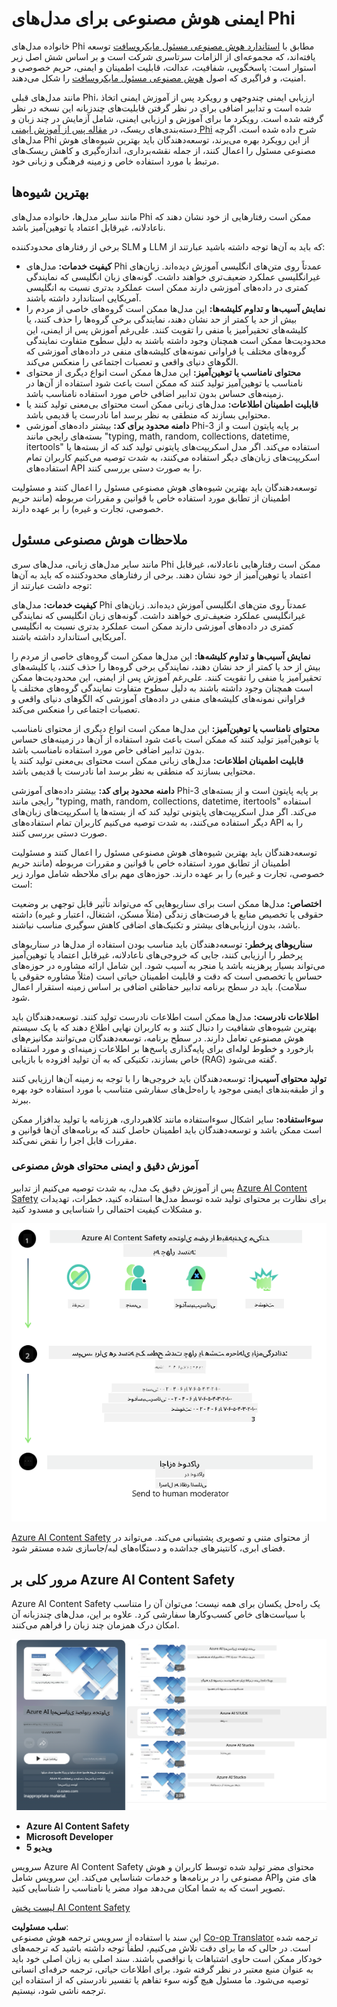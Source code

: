 <!--
CO_OP_TRANSLATOR_METADATA:
{
  "original_hash": "c8273672cc57df2be675407a1383aaf0",
  "translation_date": "2025-05-07T14:54:13+00:00",
  "source_file": "md/01.Introduction/01/01.AISafety.md",
  "language_code": "fa"
}
-->
# ایمنی هوش مصنوعی برای مدل‌های Phi  
خانواده مدل‌های Phi مطابق با [استاندارد هوش مصنوعی مسئول مایکروسافت](https://query.prod.cms.rt.microsoft.com/cms/api/am/binary/RE5cmFl) توسعه یافته‌اند، که مجموعه‌ای از الزامات سرتاسری شرکت است و بر اساس شش اصل زیر استوار است: پاسخگویی، شفافیت، عدالت، قابلیت اطمینان و ایمنی، حریم خصوصی و امنیت، و فراگیری که اصول [هوش مصنوعی مسئول مایکروسافت](https://www.microsoft.com/ai/responsible-ai) را شکل می‌دهند.

مانند مدل‌های قبلی Phi، ارزیابی ایمنی چندوجهی و رویکرد پس از آموزش ایمنی اتخاذ شده است و تدابیر اضافی برای در نظر گرفتن قابلیت‌های چندزبانه این نسخه در نظر گرفته شده است. رویکرد ما برای آموزش و ارزیابی ایمنی، شامل آزمایش در چند زبان و دسته‌بندی‌های ریسک، در [مقاله پس از آموزش ایمنی Phi](https://arxiv.org/abs/2407.13833) شرح داده شده است. اگرچه مدل‌های Phi از این رویکرد بهره می‌برند، توسعه‌دهندگان باید بهترین شیوه‌های هوش مصنوعی مسئول را اعمال کنند، از جمله نقشه‌برداری، اندازه‌گیری و کاهش ریسک‌های مرتبط با مورد استفاده خاص و زمینه فرهنگی و زبانی خود.

## بهترین شیوه‌ها

مانند سایر مدل‌ها، خانواده مدل‌های Phi ممکن است رفتارهایی از خود نشان دهند که ناعادلانه، غیرقابل اعتماد یا توهین‌آمیز باشد.

برخی از رفتارهای محدودکننده SLM و LLM که باید به آن‌ها توجه داشته باشید عبارتند از:

- **کیفیت خدمات:** مدل‌های Phi عمدتاً روی متن‌های انگلیسی آموزش دیده‌اند. زبان‌های غیرانگلیسی عملکرد ضعیف‌تری خواهند داشت. گونه‌های زبان انگلیسی که نمایندگی کمتری در داده‌های آموزشی دارند ممکن است عملکرد بدتری نسبت به انگلیسی آمریکایی استاندارد داشته باشند.
- **نمایش آسیب‌ها و تداوم کلیشه‌ها:** این مدل‌ها ممکن است گروه‌های خاصی از مردم را بیش از حد یا کمتر از حد نشان دهند، نمایندگی برخی گروه‌ها را حذف کنند، یا کلیشه‌های تحقیرآمیز یا منفی را تقویت کنند. علی‌رغم آموزش پس از ایمنی، این محدودیت‌ها ممکن است همچنان وجود داشته باشند به دلیل سطوح متفاوت نمایندگی گروه‌های مختلف یا فراوانی نمونه‌های کلیشه‌های منفی در داده‌های آموزشی که الگوهای دنیای واقعی و تعصبات اجتماعی را منعکس می‌کند.
- **محتوای نامناسب یا توهین‌آمیز:** این مدل‌ها ممکن است انواع دیگری از محتوای نامناسب یا توهین‌آمیز تولید کنند که ممکن است باعث شود استفاده از آن‌ها در زمینه‌های حساس بدون تدابیر اضافی خاص مورد استفاده نامناسب باشد.
- **قابلیت اطمینان اطلاعات:** مدل‌های زبانی ممکن است محتوای بی‌معنی تولید کنند یا محتوایی بسازند که منطقی به نظر برسد اما نادرست یا قدیمی باشد.
- **دامنه محدود برای کد:** بیشتر داده‌های آموزشی Phi-3 بر پایه پایتون است و از بسته‌های رایجی مانند "typing, math, random, collections, datetime, itertools" استفاده می‌کند. اگر مدل اسکریپت‌های پایتونی تولید کند که از بسته‌ها یا اسکریپت‌های زبان‌های دیگر استفاده می‌کنند، به شدت توصیه می‌کنیم کاربران تمام استفاده‌های API را به صورت دستی بررسی کنند.

توسعه‌دهندگان باید بهترین شیوه‌های هوش مصنوعی مسئول را اعمال کنند و مسئولیت اطمینان از تطابق مورد استفاده خاص با قوانین و مقررات مربوطه (مانند حریم خصوصی، تجارت و غیره) را بر عهده دارند.

## ملاحظات هوش مصنوعی مسئول

مانند سایر مدل‌های زبانی، مدل‌های سری Phi ممکن است رفتارهایی ناعادلانه، غیرقابل اعتماد یا توهین‌آمیز از خود نشان دهند. برخی از رفتارهای محدودکننده که باید به آن‌ها توجه داشت عبارتند از:

**کیفیت خدمات:** مدل‌های Phi عمدتاً روی متن‌های انگلیسی آموزش دیده‌اند. زبان‌های غیرانگلیسی عملکرد ضعیف‌تری خواهند داشت. گونه‌های زبان انگلیسی که نمایندگی کمتری در داده‌های آموزشی دارند ممکن است عملکرد بدتری نسبت به انگلیسی آمریکایی استاندارد داشته باشند.

**نمایش آسیب‌ها و تداوم کلیشه‌ها:** این مدل‌ها ممکن است گروه‌های خاصی از مردم را بیش از حد یا کمتر از حد نشان دهند، نمایندگی برخی گروه‌ها را حذف کنند، یا کلیشه‌های تحقیرآمیز یا منفی را تقویت کنند. علی‌رغم آموزش پس از ایمنی، این محدودیت‌ها ممکن است همچنان وجود داشته باشند به دلیل سطوح متفاوت نمایندگی گروه‌های مختلف یا فراوانی نمونه‌های کلیشه‌های منفی در داده‌های آموزشی که الگوهای دنیای واقعی و تعصبات اجتماعی را منعکس می‌کند.

**محتوای نامناسب یا توهین‌آمیز:** این مدل‌ها ممکن است انواع دیگری از محتوای نامناسب یا توهین‌آمیز تولید کنند که ممکن است باعث شود استفاده از آن‌ها در زمینه‌های حساس بدون تدابیر اضافی خاص مورد استفاده نامناسب باشد.  
**قابلیت اطمینان اطلاعات:** مدل‌های زبانی ممکن است محتوای بی‌معنی تولید کنند یا محتوایی بسازند که منطقی به نظر برسد اما نادرست یا قدیمی باشد.

**دامنه محدود برای کد:** بیشتر داده‌های آموزشی Phi-3 بر پایه پایتون است و از بسته‌های رایجی مانند "typing, math, random, collections, datetime, itertools" استفاده می‌کند. اگر مدل اسکریپت‌های پایتونی تولید کند که از بسته‌ها یا اسکریپت‌های زبان‌های دیگر استفاده می‌کنند، به شدت توصیه می‌کنیم کاربران تمام استفاده‌های API را به صورت دستی بررسی کنند.

توسعه‌دهندگان باید بهترین شیوه‌های هوش مصنوعی مسئول را اعمال کنند و مسئولیت اطمینان از تطابق مورد استفاده خاص با قوانین و مقررات مربوطه (مانند حریم خصوصی، تجارت و غیره) را بر عهده دارند. حوزه‌های مهم برای ملاحظه شامل موارد زیر است:

**اختصاص:** مدل‌ها ممکن است برای سناریوهایی که می‌تواند تأثیر قابل توجهی بر وضعیت حقوقی یا تخصیص منابع یا فرصت‌های زندگی (مثلاً مسکن، اشتغال، اعتبار و غیره) داشته باشد، بدون ارزیابی‌های بیشتر و تکنیک‌های اضافی کاهش سوگیری مناسب نباشند.

**سناریوهای پرخطر:** توسعه‌دهندگان باید مناسب بودن استفاده از مدل‌ها در سناریوهای پرخطر را ارزیابی کنند، جایی که خروجی‌های ناعادلانه، غیرقابل اعتماد یا توهین‌آمیز می‌تواند بسیار پرهزینه باشد یا منجر به آسیب شود. این شامل ارائه مشاوره در حوزه‌های حساس یا تخصصی است که دقت و قابلیت اطمینان حیاتی است (مثلاً مشاوره حقوقی یا سلامت). باید در سطح برنامه تدابیر حفاظتی اضافی بر اساس زمینه استقرار اعمال شود.

**اطلاعات نادرست:** مدل‌ها ممکن است اطلاعات نادرست تولید کنند. توسعه‌دهندگان باید بهترین شیوه‌های شفافیت را دنبال کنند و به کاربران نهایی اطلاع دهند که با یک سیستم هوش مصنوعی تعامل دارند. در سطح برنامه، توسعه‌دهندگان می‌توانند مکانیزم‌های بازخورد و خطوط لوله‌ای برای پایه‌گذاری پاسخ‌ها بر اطلاعات زمینه‌ای و مورد استفاده خاص بسازند، تکنیکی که به آن تولید افزوده با بازیابی (RAG) گفته می‌شود.

**تولید محتوای آسیب‌زا:** توسعه‌دهندگان باید خروجی‌ها را با توجه به زمینه آن‌ها ارزیابی کنند و از طبقه‌بندهای ایمنی موجود یا راه‌حل‌های سفارشی متناسب با مورد استفاده خود بهره ببرند.

**سوءاستفاده:** سایر اشکال سوءاستفاده مانند کلاهبرداری، هرزنامه یا تولید بدافزار ممکن است ممکن باشد و توسعه‌دهندگان باید اطمینان حاصل کنند که برنامه‌های آن‌ها قوانین و مقررات قابل اجرا را نقض نمی‌کند.

### آموزش دقیق و ایمنی محتوای هوش مصنوعی

پس از آموزش دقیق یک مدل، به شدت توصیه می‌کنیم از تدابیر [Azure AI Content Safety](https://learn.microsoft.com/azure/ai-services/content-safety/overview) برای نظارت بر محتوای تولید شده توسط مدل‌ها استفاده کنید، خطرات، تهدیدات و مشکلات کیفیت احتمالی را شناسایی و مسدود کنید.

![Phi3AISafety](../../../../../translated_images/01.phi3aisafety.c0d7fc42f5a5c40507c5e8be556615b8377a63b8764865d057d4faac3757a478.fa.png)

[Azure AI Content Safety](https://learn.microsoft.com/azure/ai-services/content-safety/overview) از محتوای متنی و تصویری پشتیبانی می‌کند. می‌تواند در فضای ابری، کانتینرهای جداشده و دستگاه‌های لبه/جاسازی شده مستقر شود.

## مرور کلی بر Azure AI Content Safety

Azure AI Content Safety یک راه‌حل یکسان برای همه نیست؛ می‌توان آن را متناسب با سیاست‌های خاص کسب‌وکارها سفارشی کرد. علاوه بر این، مدل‌های چندزبانه آن امکان درک همزمان چند زبان را فراهم می‌کنند.

![AIContentSafety](../../../../../translated_images/01.AIcontentsafety.a288819b8ce8da1a56cf708aff010a541799d002ae7ae84bb819b19ab8950591.fa.png)

- **Azure AI Content Safety**  
- **Microsoft Developer**  
- **5 ویدیو**

سرویس Azure AI Content Safety محتوای مضر تولید شده توسط کاربران و هوش مصنوعی را در برنامه‌ها و خدمات شناسایی می‌کند. این سرویس شامل APIهای متن و تصویر است که به شما امکان می‌دهد مواد مضر یا نامناسب را شناسایی کنید.

[لیست پخش AI Content Safety](https://www.youtube.com/playlist?list=PLlrxD0HtieHjaQ9bJjyp1T7FeCbmVcPkQ)

**سلب مسئولیت**:  
این سند با استفاده از سرویس ترجمه هوش مصنوعی [Co-op Translator](https://github.com/Azure/co-op-translator) ترجمه شده است. در حالی که ما برای دقت تلاش می‌کنیم، لطفاً توجه داشته باشید که ترجمه‌های خودکار ممکن است حاوی اشتباهات یا نواقصی باشند. سند اصلی به زبان اصلی خود باید به عنوان منبع معتبر در نظر گرفته شود. برای اطلاعات حیاتی، ترجمه حرفه‌ای انسانی توصیه می‌شود. ما مسئول هیچ گونه سوء تفاهم یا تفسیر نادرستی که از استفاده این ترجمه ناشی شود، نیستیم.
